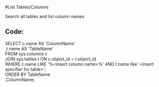
#List Tables/Columns

Search all tables and list column names

## Code:

SELECT      c.name  AS 'ColumnName'  
            ,t.name AS 'TableName'  
FROM        sys.columns c  
JOIN        sys.tables  t   ON c.object_id = t.object_id  
WHERE       c.name LIKE '%\<insert column name\>%' AND t.name like '\<insert specifier for table\>';  
ORDER BY    TableName  
            ,ColumnName;